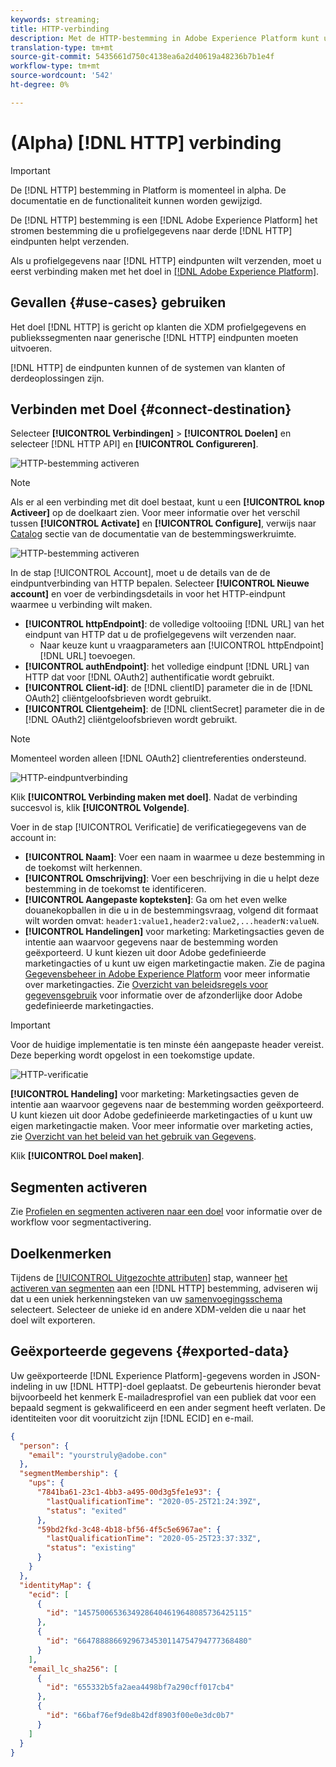 ```yaml
---
keywords: streaming;
title: HTTP-verbinding
description: Met de HTTP-bestemming in Adobe Experience Platform kunt u profielgegevens naar HTTP-eindpunten van derden verzenden.
translation-type: tm+mt
source-git-commit: 5435661d750c4138ea6a2d40619a48236b7b1e4f
workflow-type: tm+mt
source-wordcount: '542'
ht-degree: 0%

---
```



# (Alpha) [!DNL HTTP] verbinding

>[!IMPORTANT]
>
>De [!DNL HTTP] bestemming in Platform is momenteel in alpha. De documentatie en de functionaliteit kunnen worden gewijzigd.

De [!DNL HTTP] bestemming is een [!DNL Adobe Experience Platform] het stromen bestemming die u profielgegevens naar derde [!DNL HTTP] eindpunten helpt verzenden.

Als u profielgegevens naar [!DNL HTTP] eindpunten wilt verzenden, moet u eerst verbinding maken met het doel in [[!DNL Adobe Experience Platform]](#connect-destination).

## Gevallen {#use-cases} gebruiken

Het doel [!DNL HTTP] is gericht op klanten die XDM profielgegevens en publiekssegmenten naar generische [!DNL HTTP] eindpunten moeten uitvoeren.

[!DNL HTTP] de eindpunten kunnen of de systemen van klanten of derdeoplossingen zijn.

## Verbinden met Doel {#connect-destination}

Selecteer **[!UICONTROL Verbindingen]** > **[!UICONTROL Doelen]** en selecteer [!DNL HTTP API] en **[!UICONTROL Configureren]**.

![HTTP-bestemming activeren](../assets/catalog/http/activate.png)

>[!NOTE]
>
>Als er al een verbinding met dit doel bestaat, kunt u een **[!UICONTROL knop Activeer]** op de doelkaart zien. Voor meer informatie over het verschil tussen **[!UICONTROL Activate]** en **[!UICONTROL Configure]**, verwijs naar [Catalog](../ui/destinations-workspace.md#catalog) sectie van de documentatie van de bestemmingswerkruimte.
>
>![HTTP-bestemming activeren](../assets/catalog/http/connect.png)

In de stap [!UICONTROL Account], moet u de details van de de eindpuntverbinding van HTTP bepalen. Selecteer **[!UICONTROL Nieuwe account]** en voer de verbindingsdetails in voor het HTTP-eindpunt waarmee u verbinding wilt maken.
- **[!UICONTROL httpEndpoint]**: de volledige voltooiing  [!DNL URL] van het eindpunt van HTTP dat u de profielgegevens wilt verzenden naar.
   - Naar keuze kunt u vraagparameters aan [!UICONTROL httpEndpoint] [!DNL URL] toevoegen.
- **[!UICONTROL authEndpoint]**: het volledige eindpunt  [!DNL URL] van HTTP dat voor  [!DNL OAuth2] authentificatie wordt gebruikt.
- **[!UICONTROL Client-id]**: de  [!DNL clientID] parameter die in de  [!DNL OAuth2] cliëntgeloofsbrieven wordt gebruikt.
- **[!UICONTROL Clientgeheim]**: de  [!DNL clientSecret] parameter die in de  [!DNL OAuth2] cliëntgeloofsbrieven wordt gebruikt.

>[!NOTE]
>
>Momenteel worden alleen [!DNL OAuth2] clientreferenties ondersteund.

![HTTP-eindpuntverbinding](../assets/catalog/http/connect.png)

Klik **[!UICONTROL Verbinding maken met doel]**. Nadat de verbinding succesvol is, klik **[!UICONTROL Volgende]**.

Voer in de stap [!UICONTROL Verificatie] de verificatiegegevens van de account in:
- **[!UICONTROL Naam]**: Voer een naam in waarmee u deze bestemming in de toekomst wilt herkennen.
- **[!UICONTROL Omschrijving]**: Voer een beschrijving in die u helpt deze bestemming in de toekomst te identificeren.
- **[!UICONTROL Aangepaste kopteksten]**: Ga om het even welke douanekopballen in die u in de bestemmingsvraag, volgend dit formaat wilt worden omvat:  `header1:value1,header2:value2,...headerN:valueN`.
- **[!UICONTROL Handelingen]** voor marketing: Marketingsacties geven de intentie aan waarvoor gegevens naar de bestemming worden geëxporteerd. U kunt kiezen uit door Adobe gedefinieerde marketingacties of u kunt uw eigen marketingactie maken. Zie de pagina [Gegevensbeheer in Adobe Experience Platform](/help/data-governance/policies/overview.md) voor meer informatie over marketingacties. Zie [Overzicht van beleidsregels voor gegevensgebruik](/help/data-governance/policies/overview.md) voor informatie over de afzonderlijke door Adobe gedefinieerde marketingacties.

>[!IMPORTANT]
>
>Voor de huidige implementatie is ten minste één aangepaste header vereist. Deze beperking wordt opgelost in een toekomstige update.

![HTTP-verificatie](../assets/catalog/http/authenticate.png)

**[!UICONTROL Handeling]** voor marketing: Marketingsacties geven de intentie aan waarvoor gegevens naar de bestemming worden geëxporteerd. U kunt kiezen uit door Adobe gedefinieerde marketingacties of u kunt uw eigen marketingactie maken. Voor meer informatie over marketing acties, zie [Overzicht van het beleid van het gebruik van Gegevens](../../data-governance/policies/overview.md).

Klik **[!UICONTROL Doel maken]**.

## Segmenten activeren

Zie [Profielen en segmenten activeren naar een doel](../ui/activate-destinations.md#select-attributes) voor informatie over de workflow voor segmentactivering.

## Doelkenmerken

Tijdens de [[!UICONTROL Uitgezochte attributen]](../ui/activate-destinations.md#select-attributes) stap, wanneer [het activeren van segmenten](../ui/activate-destinations.md) aan een [!DNL HTTP] bestemming, adviseren wij dat u een uniek herkenningsteken van uw [samenvoegingsschema](../../profile/home.md#profile-fragments-and-union-schemas) selecteert. Selecteer de unieke id en andere XDM-velden die u naar het doel wilt exporteren.

## Geëxporteerde gegevens {#exported-data}

Uw geëxporteerde [!DNL Experience Platform]-gegevens worden in JSON-indeling in uw [!DNL HTTP]-doel geplaatst. De gebeurtenis hieronder bevat bijvoorbeeld het kenmerk E-mailadresprofiel van een publiek dat voor een bepaald segment is gekwalificeerd en een ander segment heeft verlaten. De identiteiten voor dit vooruitzicht zijn [!DNL ECID] en e-mail.

```json
{
  "person": {
    "email": "yourstruly@adobe.con"
  },
  "segmentMembership": {
    "ups": {
      "7841ba61-23c1-4bb3-a495-00d3g5fe1e93": {
        "lastQualificationTime": "2020-05-25T21:24:39Z",
        "status": "exited"
      },
      "59bd2fkd-3c48-4b18-bf56-4f5c5e6967ae": {
        "lastQualificationTime": "2020-05-25T23:37:33Z",
        "status": "existing"
      }
    }
  },
  "identityMap": {
    "ecid": [
      {
        "id": "14575006536349286404619648085736425115"
      },
      {
        "id": "66478888669296734530114754794777368480"
      }
    ],
    "email_lc_sha256": [
      {
        "id": "655332b5fa2aea4498bf7a290cff017cb4"
      },
      {
        "id": "66baf76ef9de8b42df8903f00e0e3dc0b7"
      }
    ]
  }
}
```
